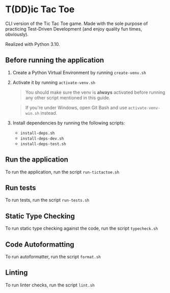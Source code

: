 # T(DD)ic Tac Toe

CLI version of the Tic Tac Toe game. Made with the sole purpose of practicing Test-Driven Development
(and enjoy quality fun times, obviously).

Realized with Python 3.10.

## Before running the application

1. Create a Python Virtual Environment by running `create-venv.sh`

2. Activate it by running `activate-venv.sh`
    > You should make sure the venv is **always** activated before running any other script mentioned in this guide.
    
    > If you're under Windows, open Git Bash and use `activate-venv-win.sh` instead.

3. Install dependencies by running the following scripts:
    - `install-deps.sh`
    - `install-deps-dev.sh`
    - `install-deps-test.sh`

## Run the application

To run the application, run the script `run-tictactoe.sh`

## Run tests

To run tests, run the script `run-tests.sh`

## Static Type Checking

To run static type checking against the code, run the script `typecheck.sh`

## Code Autoformatting

To run autoformatter, run the script `format.sh`

## Linting

To run linter checks, run the script `lint.sh`